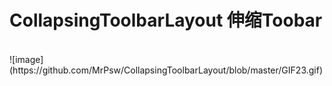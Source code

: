 # CollapsingToolbarLayout 伸缩Toobar
<br>
![image](https://github.com/MrPsw/CollapsingToolbarLayout/blob/master/GIF23.gif)
